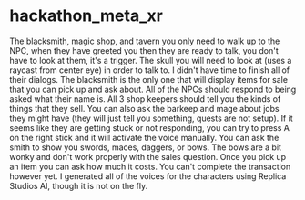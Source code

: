 # hackathon_meta_xr

The blacksmith, magic shop, and tavern you only need to walk up to the NPC, when they have greeted you then they are ready to talk, you don't have to look at them, it's a trigger. The skull you will need to look at (uses a raycast from center eye) in order to talk to. I didn't have time to finish all of their dialogs. The blacksmith is the only one that will display items for sale that you can pick up and ask about. All of the NPCs should respond to being asked what their name is. All 3 shop keepers should tell you the kinds of things that they sell. You can also ask the barkeep and mage about jobs they might have (they will just tell you something, quests are not setup). If it seems like they are getting stuck or not responding, you can try to press A on the right stick and it will activate the voice manually. You can ask the smith to show you swords, maces, daggers, or bows. The bows are a bit wonky and don't work properly with the sales question. Once you pick up an item you can ask how much it costs. You can't complete the transaction however yet. I generated all of the voices for the characters using Replica Studios AI, though it is not on the fly.
